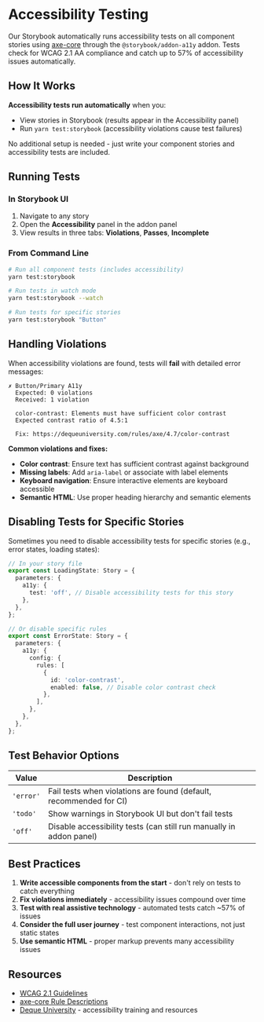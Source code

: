 # Accessibility Testing

Our Storybook automatically runs accessibility tests on all component stories using [axe-core](https://github.com/dequelabs/axe-core) through the `@storybook/addon-a11y` addon. Tests check for WCAG 2.1 AA compliance and catch up to 57% of accessibility issues automatically.

## How It Works

**Accessibility tests run automatically** when you:

- View stories in Storybook (results appear in the Accessibility panel)
- Run `yarn test:storybook` (accessibility violations cause test failures)

No additional setup is needed - just write your component stories and accessibility tests are included.

## Running Tests

### In Storybook UI

1. Navigate to any story
2. Open the **Accessibility** panel in the addon panel
3. View results in three tabs: **Violations**, **Passes**, **Incomplete**

### From Command Line

```bash
# Run all component tests (includes accessibility)
yarn test:storybook

# Run tests in watch mode
yarn test:storybook --watch

# Run tests for specific stories
yarn test:storybook "Button"
```

## Handling Violations

When accessibility violations are found, tests will **fail** with detailed error messages:

```
✗ Button/Primary A11y
  Expected: 0 violations
  Received: 1 violation

  color-contrast: Elements must have sufficient color contrast
  Expected contrast ratio of 4.5:1

  Fix: https://dequeuniversity.com/rules/axe/4.7/color-contrast
```

**Common violations and fixes:**

- **Color contrast**: Ensure text has sufficient contrast against background
- **Missing labels**: Add `aria-label` or associate with label elements
- **Keyboard navigation**: Ensure interactive elements are keyboard accessible
- **Semantic HTML**: Use proper heading hierarchy and semantic elements

## Disabling Tests for Specific Stories

Sometimes you need to disable accessibility tests for specific stories (e.g., error states, loading states):

```typescript
// In your story file
export const LoadingState: Story = {
  parameters: {
    a11y: {
      test: 'off', // Disable accessibility tests for this story
    },
  },
};

// Or disable specific rules
export const ErrorState: Story = {
  parameters: {
    a11y: {
      config: {
        rules: [
          {
            id: 'color-contrast',
            enabled: false, // Disable color contrast check
          },
        ],
      },
    },
  },
};
```

## Test Behavior Options

| Value     | Description                                                         |
| --------- | ------------------------------------------------------------------- |
| `'error'` | Fail tests when violations are found (default, recommended for CI)  |
| `'todo'`  | Show warnings in Storybook UI but don't fail tests                  |
| `'off'`   | Disable accessibility tests (can still run manually in addon panel) |

## Best Practices

1. **Write accessible components from the start** - don't rely on tests to catch everything
2. **Fix violations immediately** - accessibility issues compound over time
3. **Test with real assistive technology** - automated tests catch ~57% of issues
4. **Consider the full user journey** - test component interactions, not just static states
5. **Use semantic HTML** - proper markup prevents many accessibility issues

## Resources

- [WCAG 2.1 Guidelines](https://www.w3.org/WAI/WCAG21/quickref/)
- [axe-core Rule Descriptions](https://github.com/dequelabs/axe-core/blob/develop/doc/rule-descriptions.md)
- [Deque University](https://dequeuniversity.com/) - accessibility training and resources
